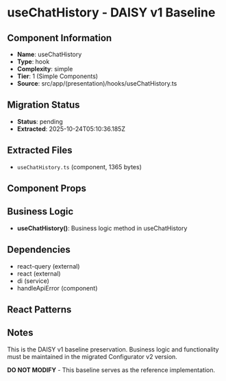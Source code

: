 # useChatHistory - DAISY v1 Baseline

## Component Information

- **Name**: useChatHistory
- **Type**: hook
- **Complexity**: simple
- **Tier**: 1 (Simple Components)
- **Source**: src/app/(presentation)/hooks/useChatHistory.ts

## Migration Status

- **Status**: pending
- **Extracted**: 2025-10-24T05:10:36.185Z

## Extracted Files

- `useChatHistory.ts` (component, 1365 bytes)

## Component Props



## Business Logic

- **useChatHistory()**: Business logic method in useChatHistory

## Dependencies

- react-query (external)
- react (external)
- di (service)
- handleApiError (component)

## React Patterns



## Notes

This is the DAISY v1 baseline preservation. Business logic and functionality
must be maintained in the migrated Configurator v2 version.

**DO NOT MODIFY** - This baseline serves as the reference implementation.
